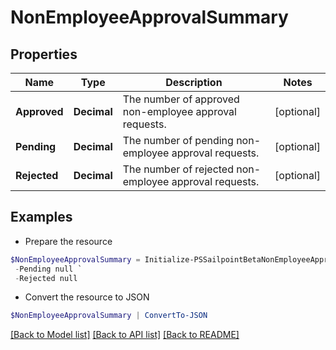 # NonEmployeeApprovalSummary
## Properties

Name | Type | Description | Notes
------------ | ------------- | ------------- | -------------
**Approved** | **Decimal** | The number of approved non-employee approval requests. | [optional] 
**Pending** | **Decimal** | The number of pending non-employee approval requests. | [optional] 
**Rejected** | **Decimal** | The number of rejected non-employee approval requests. | [optional] 

## Examples

- Prepare the resource
```powershell
$NonEmployeeApprovalSummary = Initialize-PSSailpointBetaNonEmployeeApprovalSummary  -Approved null `
 -Pending null `
 -Rejected null
```

- Convert the resource to JSON
```powershell
$NonEmployeeApprovalSummary | ConvertTo-JSON
```

[[Back to Model list]](../README.md#documentation-for-models) [[Back to API list]](../README.md#documentation-for-api-endpoints) [[Back to README]](../README.md)


